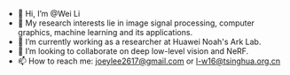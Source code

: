 - 👋 Hi, I’m @Wei Li
- 👀 My research interests lie in image signal processing, computer graphics, machine learning and its applications.
- 🌱 I’m currently working as a researcher at Huawei Noah's Ark Lab.
- 💞️ I’m looking to collaborate on deep low-level vision and NeRF.
- 📫 How to reach me: joeylee2617@gmail.com or l-w16@tsinghua.org.cn

<!---
WeiLi-THU/WeiLi-THU is a ✨ special ✨ repository because its `README.md` (this file) appears on your GitHub profile.
You can click the Preview link to take a look at your changes.
--->

